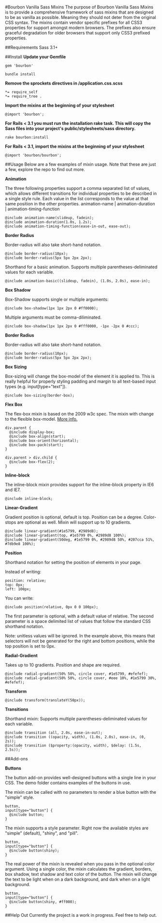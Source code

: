 #Bourbon Vanilla Sass Mixins
The purpose of Bourbon Vanilla Sass Mixins is to provide a comprehensive framework of sass mixins that are designed to be as vanilla as possible. Meaning they should not deter from the original CSS syntax. The mixins contain vendor specific prefixes for all CSS3 properties for support amongst modern browsers. The prefixes also ensure graceful degradation for older browsers that support only CSS3 prefixed properties.


##Requirements
Sass 3.1+


##Install
**Update your Gemfile**

    gem 'bourbon'

    bundle install

**Remove the sprockets directives in /application.css.scss**

    *= require_self
    *= require_tree .

**Import the mixins at the beginning of your stylesheet**

    @import 'bourbon';

**For Rails < 3.1 you must run the installation rake task. This will copy the
Sass files into your project's public/stylesheets/sass directory.**

    rake bourbon:install

**For Rails < 3.1, import the mixins at the beginning of your stylesheet**

    @import 'bourbon/bourbon';

##Usage
Below are a few examples of mixin usage. Note that these are just a few, explore the repo to find out more.

**Animation**

The three following properties support a comma separated list of values, which allows different transitions for individual properties to be described in a single style rule. Each value in the list corresponds to the value at that same position in the other properties. animation-name | animation-duration | animation-timing-function

    @include animation-name(slideup, fadein);
    @include animation-duration(1.0s, 1.2s);
    @include animation-timing-function(ease-in-out, ease-out);


**Border Radius**

Border-radius will also take short-hand notation.

    @include border-radius(10px);
    @include border-radius(5px 5px 2px 2px);


Shorthand for a basic animation. Supports multiple parentheses-deliminated values for each variable.

    @include animation-basic((slideup, fadein), (1.0s, 2.0s), ease-in);


**Box Shadow**

Box-Shadow supports single or multiple arguments:

    @include box-shadow(1px 1px 2px 0 #ff0000);

Multiple arguments must be comma-diliminated.

    @include box-shadow(1px 1px 2px 0 #fff0000, -1px -2px 0 #ccc);


**Border Radius**

Border-radius will also take short-hand notation.

    @include border-radius(10px);
    @include border-radius(5px 5px 2px 2px);


**Box Sizing**

Box-sizing will change the box-model of the element it is applied to. This is really helpful for properly styling padding and margin to all text-based input types (e.g. input[type="text"]).

    @include box-sizing(border-box);


**Flex Box**

The flex-box mixin is based on the 2009 w3c spec. The mixin with change to the flexible box-model. [More info.](http://www.w3.org/TR/2009/WD-css3-flexbox-20090723/)

    div.parent {
      @include display-box;
      @include box-align(start);
      @include box-orient(horizontal);
      @include box-pack(start);
    }

    div.parent > div.child {
      @include box-flex(2);
    }

**Inline-block**

The inline-block mixin provides support for the inline-block property in IE6 and IE7.

    @include inline-block;


**Linear-Gradient**

Gradient position is optional, default is top. Position can be a degree. Color-stops are optional as well. Mixin will support up to 10 gradients.

    @include linear-gradient(#1e5799, #2989d8);
    @include linear-gradient(top, #1e5799 0%, #2989d8 100%);
    @include linear-gradient(50deg, #1e5799 0%, #2989d8 50%, #207cca 51%, #7db9e8 100%);


**Position**

Shorthand notation for setting the position of elements in your page.

Instead of writing:

    position: relative;
    top: 0px;
    left: 100px;

You can write:

    @include position(relative, 0px 0 0 100px);

The first parameter is optional, with a default value of relative. The second parameter is a space delimited list of values that follow the standard CSS shorthand notation.

Note: unitless values will be ignored. In the example above, this means that selectors will not be generated for the right and bottom positions, while the top position is set to 0px.


**Radial-Gradient**

Takes up to 10 gradients. Position and shape are required.

    @include radial-gradient(50% 50%, circle cover, #1e5799, #efefef);
    @include radial-gradient(50% 50%, circle cover, #eee 10%, #1e5799 30%, #efefef);

**Transform**

    @include transform(translateY(50px));


**Transitions**

Shorthand mixin: Supports multiple parentheses-deliminated values for each variable.

    @include transition (all, 2.0s, ease-in-out);
    @include transition ((opacity, width), (1.0s, 2.0s), ease-in, (0, 2s));
    @include transition ($property:(opacity, width), $delay: (1.5s, 2.5s));`


##Add-ons

**Buttons**

The button add-on provides well-designed buttons with a single line in your CSS. The demo folder contains examples of the buttons in use.

The mixin can be called with no parameters to render a blue button with the "simple" style.

    button,
    input[type="button"] {
      @include button;
    }

The mixin supports a style parameter. Right now the available styles are "simple" (default), "shiny", and "pill".

    button,
    input[type="button"] {
      @include button(shiny);
    }

The real power of the mixin is revealed when you pass in the optional color argument. Using a single color, the mixin calculates the gradient, borders, box shadow, text shadow and text color of the button. The mixin will change the text to be light when on a dark background, and dark when on a light background.

    button,
    input[type="button"] {
      @include button(shiny, #ff000);
    }


##Help Out
Currently the project is a work in progress. Feel free to help out.



